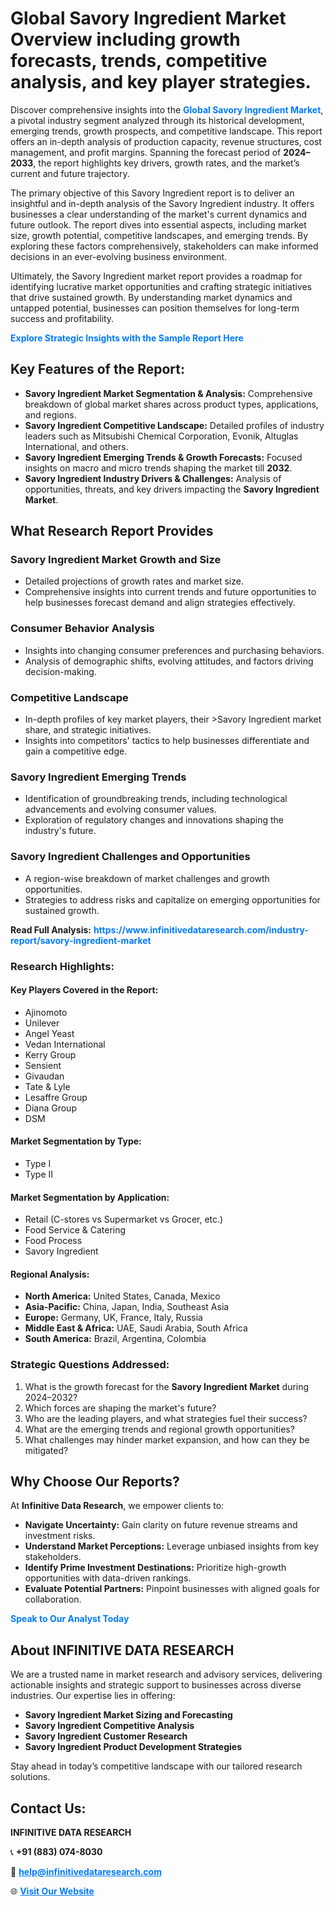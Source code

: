 <h1>Global Savory Ingredient Market Overview including growth forecasts, trends, competitive analysis, and key player strategies.</h1>
<p>
Discover comprehensive insights into the 
<a href="https://www.infinitivedataresearch.com/industry-report/savory-ingredient-market" rel="dofollow" style="color: #007BFF; text-decoration: none;"><strong>Global Savory Ingredient Market</strong></a>, a pivotal industry segment analyzed through its historical development, emerging trends, growth prospects, and competitive landscape. This report offers an in-depth analysis of production capacity, revenue structures, cost management, and profit margins. Spanning the forecast period of <strong>2024–2033</strong>, the report highlights key drivers, growth rates, and the market’s current and future trajectory.
</p>
<p>
The primary objective of this Savory Ingredient report is to deliver an insightful and in-depth analysis of the Savory Ingredient industry. It offers businesses a clear understanding of the market's current dynamics and future outlook. The report dives into essential aspects, including market size, growth potential, competitive landscapes, and emerging trends. By exploring these factors comprehensively, stakeholders can make informed decisions in an ever-evolving business environment.
</p>
<p>
Ultimately, the Savory Ingredient market report provides a roadmap for identifying lucrative market opportunities and crafting strategic initiatives that drive sustained growth. By understanding market dynamics and untapped potential, businesses can position themselves for long-term success and profitability.
</p>
<p>
<a href="https://www.infinitivedataresearch.com/request-sample/reportId=111073" style="color: #007BFF; text-decoration: none;"><strong>Explore Strategic Insights with the Sample Report Here</strong></a>
</p>

<h2>Key Features of the Report:</h2>
<ul>
<li><strong>Savory Ingredient Market Segmentation & Analysis:</strong> Comprehensive breakdown of global market shares across product types, applications, and regions.</li>
<li><strong>Savory Ingredient Competitive Landscape:</strong> Detailed profiles of industry leaders such as Mitsubishi Chemical Corporation, Evonik, Altuglas International, and others.</li>
<li><strong>Savory Ingredient Emerging Trends & Growth Forecasts:</strong> Focused insights on macro and micro trends shaping the market till <strong>2032</strong>.</li>
<li><strong>Savory Ingredient Industry Drivers & Challenges:</strong> Analysis of opportunities, threats, and key drivers impacting the <strong>Savory Ingredient Market</strong>.</li>
</ul>

<h2>What Research Report Provides</h2>
<h3>Savory Ingredient Market Growth and Size</h3>
<ul>
<li>Detailed projections of growth rates and market size.</li>
<li>Comprehensive insights into current trends and future opportunities to help businesses forecast demand and align strategies effectively.</li>
</ul>

<h3>Consumer Behavior Analysis</h3>
<ul>
<li>Insights into changing consumer preferences and purchasing behaviors.</li>
<li>Analysis of demographic shifts, evolving attitudes, and factors driving decision-making.</li>
</ul>

<h3>Competitive Landscape</h3>
<ul>
<li>In-depth profiles of key market players, their >Savory Ingredient market share, and strategic initiatives.</li>
<li>Insights into competitors' tactics to help businesses differentiate and gain a competitive edge.</li>
</ul>

<h3>Savory Ingredient Emerging Trends</h3>
<ul>
<li>Identification of groundbreaking trends, including technological advancements and evolving consumer values.</li>
<li>Exploration of regulatory changes and innovations shaping the industry's future.</li>
</ul>

<h3>Savory Ingredient Challenges and Opportunities</h3>
<ul>
<li>A region-wise breakdown of market challenges and growth opportunities.</li>
<li>Strategies to address risks and capitalize on emerging opportunities for sustained growth.</li>
</ul>
<p><strong>Read Full Analysis:</strong> <a href="https://www.infinitivedataresearch.com/industry-report/savory-ingredient-market" rel="dofollow" style="color: #007BFF; text-decoration: none;"><strong>https://www.infinitivedataresearch.com/industry-report/savory-ingredient-market</strong></a></p>
<h3>Research Highlights:</h3>
<h4>Key Players Covered in the Report:</h4>
<ul><li>Ajinomoto</li><li>Unilever</li><li>Angel Yeast</li><li>Vedan International</li><li>Kerry Group</li><li>Sensient</li><li>Givaudan</li><li>Tate &amp; Lyle</li><li>Lesaffre Group</li><li>Diana Group</li><li>DSM</li></ul>
<h4>Market Segmentation by Type:</h4>
<ul><li>Type I</li><li>Type II</li></ul>
<h4>Market Segmentation by Application:</h4>
<ul><li>Retail (C-stores vs Supermarket vs Grocer, etc.)</li><li>Food Service &amp; Catering</li><li>Food Process</li><li>Savory Ingredient</li></ul>

<h4>Regional Analysis:</h4>
<ul>
<li><strong>North America:</strong> United States, Canada, Mexico</li>
<li><strong>Asia-Pacific:</strong> China, Japan, India, Southeast Asia</li>
<li><strong>Europe:</strong> Germany, UK, France, Italy, Russia</li>
<li><strong>Middle East & Africa:</strong> UAE, Saudi Arabia, South Africa</li>
<li><strong>South America:</strong> Brazil, Argentina, Colombia</li>
</ul>

<h3>Strategic Questions Addressed:</h3>
<ol>
<li>What is the growth forecast for the <strong>Savory Ingredient Market</strong> during 2024–2032?</li>
<li>Which forces are shaping the market's future?</li>
<li>Who are the leading players, and what strategies fuel their success?</li>
<li>What are the emerging trends and regional growth opportunities?</li>
<li>What challenges may hinder market expansion, and how can they be mitigated?</li>
</ol>

<h2>Why Choose Our Reports?</h2>
<p>At <strong>Infinitive Data Research</strong>, we empower clients to:</p>
<ul>
<li><strong>Navigate Uncertainty:</strong> Gain clarity on future revenue streams and investment risks.</li>
<li><strong>Understand Market Perceptions:</strong> Leverage unbiased insights from key stakeholders.</li>
<li><strong>Identify Prime Investment Destinations:</strong> Prioritize high-growth opportunities with data-driven rankings.</li>
<li><strong>Evaluate Potential Partners:</strong> Pinpoint businesses with aligned goals for collaboration.</li>
</ul>
<p><a href="https://www.infinitivedataresearch.com/industry-report/savory-ingredient-market" rel="dofollow" style="color: #007BFF; text-decoration: none;"><strong>Speak to Our Analyst Today</strong></a></p>

<h2>About INFINITIVE DATA RESEARCH</h2>
<p>We are a trusted name in market research and advisory services, delivering actionable insights and strategic support to businesses across diverse industries. Our expertise lies in offering:</p>
<ul>
<li><strong>Savory Ingredient Market Sizing and Forecasting</strong></li>
<li><strong>Savory Ingredient Competitive Analysis</strong></li>
<li><strong>Savory Ingredient Customer Research</strong></li>
<li><strong>Savory Ingredient Product Development Strategies</strong></li>
</ul>
<p>Stay ahead in today’s competitive landscape with our tailored research solutions.</p>

<h2>Contact Us:</h2>
<p><strong>INFINITIVE DATA RESEARCH</strong></p>
<p>📞 <strong>+91 (883) 074-8030</strong></p>
<p>📧 <strong><a href="mailto:help@infinitivedataresearch.com" style="color: #007BFF;">help@infinitivedataresearch.com</a></strong></p>
<p>🌐 <strong><a href="https://www.infinitivedataresearch.com" rel="dofollow" style="color: #007BFF;">Visit Our Website</a></strong></p>